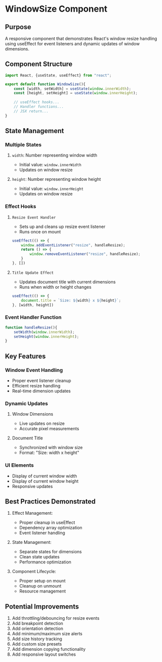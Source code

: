 # WindowSize Component

## Purpose
A responsive component that demonstrates React's window resize handling using useEffect for event listeners and dynamic updates of window dimensions.

## Component Structure
```jsx
import React, {useState, useEffect} from "react";

export default function WindowSize(){
    const [width, setWidth] = useState(window.innerWidth);
    const [height, setHeight] = useState(window.innerHeight);
    
    // useEffect hooks...
    // Handler functions...
    // JSX return...
}
```

## State Management

### Multiple States
1. `width`: Number representing window width
   - Initial value: `window.innerWidth`
   - Updates on window resize

2. `height`: Number representing window height
   - Initial value: `window.innerHeight`
   - Updates on window resize

### Effect Hooks

1. `Resize Event Handler`
   - Sets up and cleans up resize event listener
   - Runs once on mount
   ```jsx
   useEffect(() => {
       window.addEventListener("resize", handleResize);
       return () => {
           window.removeEventListener("resize", handleResize);
       }
   }, [])
   ```

2. `Title Update Effect`
   - Updates document title with current dimensions
   - Runs when width or height changes
   ```jsx
   useEffect(() => {
       document.title = `Size: ${width} x ${height}`;
   }, [width, height])
   ```

### Event Handler Function
```jsx
function handleResize(){
    setWidth(window.innerWidth);
    setHeight(window.innerHeight);
}
```

## Key Features

### Window Event Handling
- Proper event listener cleanup
- Efficient resize handling
- Real-time dimension updates

### Dynamic Updates
1. Window Dimensions
   - Live updates on resize
   - Accurate pixel measurements

2. Document Title
   - Synchronized with window size
   - Format: "Size: width x height"

### UI Elements
- Display of current window width
- Display of current window height
- Responsive updates

## Best Practices Demonstrated
1. Effect Management:
   - Proper cleanup in useEffect
   - Dependency array optimization
   - Event listener handling

2. State Management:
   - Separate states for dimensions
   - Clean state updates
   - Performance optimization

3. Component Lifecycle:
   - Proper setup on mount
   - Cleanup on unmount
   - Resource management

## Potential Improvements
1. Add throttling/debouncing for resize events
2. Add breakpoint detection
3. Add orientation detection
4. Add minimum/maximum size alerts
5. Add size history tracking
6. Add custom size presets
7. Add dimension copying functionality
8. Add responsive layout switches
